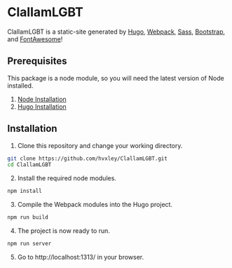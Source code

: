 # ClallamLGBT
ClallamLGBT is a static-site generated by [Hugo](https://gohugo.io/), [Webpack](https://webpack.js.org/), [Sass](https://sass-lang.com/), [Bootstrap](https://getbootstrap.com/), and [FontAwesome](https://fontawesome.com/)!

## Prerequisites
This package is a node module, so you will need the latest version of Node installed.
1. [Node Installation](https://nodejs.org/en/download/ "Node Installation")
2. [Hugo Installation](https://gohugo.io/getting-started/installing/ "Hugo Installation")

## Installation
1. Clone this repository and change your working directory.
```bash
git clone https://github.com/hvxley/ClallamLGBT.git
cd ClallamLGBT
```
2. Install the required node modules.
```bash
npm install
```
3. Compile the Webpack modules into the Hugo project.
```bash
npm run build
```
4. The project is now ready to run.
```bash
npm run server
```
5. Go to http://localhost:1313/ in your browser.
